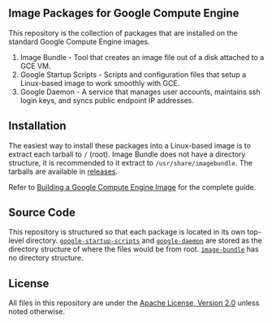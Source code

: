 ## Image Packages for Google Compute Engine
This repository is the collection of packages that are installed on the standard Google Compute Engine images.

1. Image Bundle - Tool that creates an image file out of a disk attached to a GCE VM.
1. Google Startup Scripts - Scripts and configuration files that setup a Linux-based image to work smoothly with GCE.
1. Google Daemon - A service that manages user accounts, maintains ssh login keys, and syncs public endpoint IP addresses.

## Installation
The easiest way to install these packages into a Linux-based image is to extract each tarball to `/` (root). Image Bundle does not have a directory structure, it is recommended to it extract to `/usr/share/imagebundle`. The tarballs are available in [releases](https://github.com/GoogleCloudPlatform/compute-image-packages/releases). 

Refer to [Building a Google Compute Engine Image](https://developers.google.com/compute/docs/building_image) for the complete guide.

## Source Code
This repository is structured so that each package is located in its own top-level directory. [`google-startup-scripts`](google-startup-scripts/) and [`google-daemon`](google-daemon/) are stored as the directory structure of where the files would be from root. [`image-bundle`](image-bundle/) has no directory structure.

## License
All files in this repository are under the [Apache License, Version 2.0](LICENSE) unless noted otherwise.

